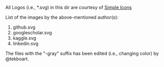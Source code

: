 All Logos (i.e., *.svg) in this dir are courtesy of [Simple Icons](https://simpleicons.org/)

List of the images by the above-mentioned author(s):
1. github.svg
1. googlescholar.svg
1. kaggle.svg
1. linkedin.svg

The files with the "-gray" suffix has been edited (i.e., changing color) by @tekboart.
